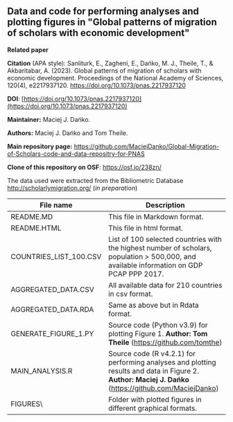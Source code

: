 ## Data and code for performing analyses and plotting figures in "Global patterns of migration of scholars with economic development"

**Related paper** 

**Citation** (APA style): Sanliturk, E., Zagheni, E., Dańko, M. J., Theile, T., & Akbaritabar, A. (2023). Global patterns of migration of scholars with economic development. Proceedings of the National Academy of Sciences, 120(4), e2217937120. https://doi.org/10.1073/pnas.2217937120

**DOI**: [https://doi.org/10.1073/pnas.2217937120](https://doi.org/10.1073/pnas.2217937120)

**Maintainer:** Maciej J. Dańko.

**Authors:** Maciej J. Dańko and Tom Theile.

**Main repository page:** <https://github.com/MaciejDanko/Global-Migration-of-Scholars-code-and-data-repositry-for-PNAS>

**Clone of this repository on OSF**: <https://osf.io/238zn/>

The data used were extracted from the Bibliometric Database <http://scholarlymigration.org/> (*in preparation*)

| File name              | Description                                                                                                                                              |
|---------------|---------------------------------------------------------|
| README.MD              | This file in Markdown format.                                                                                                                            |
| README.HTML            | This file in html format.                                                                                                                                |
| COUNTRIES_LIST_100.CSV | List of 100 selected countries with the highest number of scholars, population \> 500,000, and available information on GDP PCAP PPP 2017.               |
| AGGREGATED_DATA.CSV    | All available data for 210 countries in csv format.                                                                                                      |
| AGGREGATED_DATA.RDA    | Same as above but in Rdata format.                                                                                                                       |
| GENERATE_FIGURE_1.PY   | Source code (Python v3.9) for plotting Figure 1. **Author: Tom Theile** (<https://github.com/tomthe>)                                                    |
| MAIN_ANALYSIS.R        | Source code (R v4.2.1) for performing analyses and plotting results and data in Figure 2. **Author: Maciej J. Dańko** (<https://github.com/MaciejDanko>) |
| FIGURES\\              | Folder with plotted figures in different graphical formats.                                                                                              |
